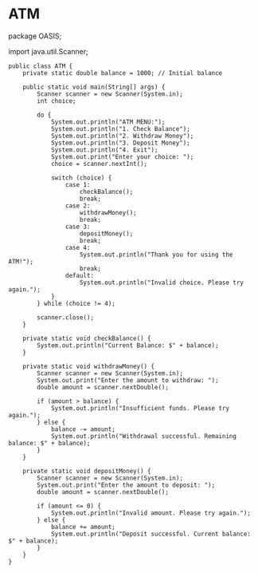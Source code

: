 # ATM
package OASIS;

import java.util.Scanner;

    public class ATM {
        private static double balance = 1000; // Initial balance

        public static void main(String[] args) {
            Scanner scanner = new Scanner(System.in);
            int choice;

            do {
                System.out.println("ATM MENU:");
                System.out.println("1. Check Balance");
                System.out.println("2. Withdraw Money");
                System.out.println("3. Deposit Money");
                System.out.println("4. Exit");
                System.out.print("Enter your choice: ");
                choice = scanner.nextInt();

                switch (choice) {
                    case 1:
                        checkBalance();
                        break;
                    case 2:
                        withdrawMoney();
                        break;
                    case 3:
                        depositMoney();
                        break;
                    case 4:
                        System.out.println("Thank you for using the ATM!");
                        break;
                    default:
                        System.out.println("Invalid choice. Please try again.");
                }
            } while (choice != 4);

            scanner.close();
        }

        private static void checkBalance() {
            System.out.println("Current Balance: $" + balance);
        }

        private static void withdrawMoney() {
            Scanner scanner = new Scanner(System.in);
            System.out.print("Enter the amount to withdraw: ");
            double amount = scanner.nextDouble();

            if (amount > balance) {
                System.out.println("Insufficient funds. Please try again.");
            } else {
                balance -= amount;
                System.out.println("Withdrawal successful. Remaining balance: $" + balance);
            }
        }

        private static void depositMoney() {
            Scanner scanner = new Scanner(System.in);
            System.out.print("Enter the amount to deposit: ");
            double amount = scanner.nextDouble();

            if (amount <= 0) {
                System.out.println("Invalid amount. Please try again.");
            } else {
                balance += amount;
                System.out.println("Deposit successful. Current balance: $" + balance);
            }
        }
    }


